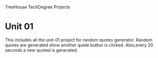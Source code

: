 TreeHouse TechDegree Projects
# Unit 01
This includes all the unit-01 project for random quotes generator. Random quotes are generated show another quote button is clicked. Also,every 20 seconds a new quoted is generated.
